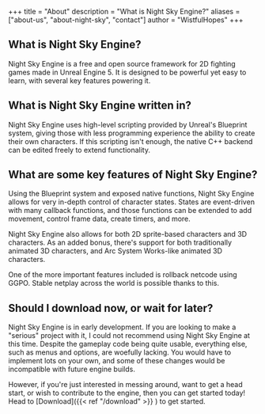 +++
title = "About"
description = "What is Night Sky Engine?"
aliases = ["about-us", "about-night-sky", "contact"]
author = "WistfulHopes"
+++

## What is Night Sky Engine?

Night Sky Engine is a free and open source framework for 2D fighting games made in Unreal Engine 5. It is designed to be powerful yet easy to learn, with several key features powering it.

## What is Night Sky Engine written in?

Night Sky Engine uses high-level scripting provided by Unreal's Blueprint system, giving those with less programming experience the ability to create their own characters. If this scripting isn't enough, the native C++ backend can be edited freely to extend functionality.

## What are some key features of Night Sky Engine?

Using the Blueprint system and exposed native functions, Night Sky Engine allows for very in-depth control of character states. States are event-driven with many callback functions, and those functions can be extended to add movement, control frame data, create timers, and more.

Night Sky Engine also allows for both 2D sprite-based characters and 3D characters. As an added bonus, there's support for both traditionally animated 3D characters, and Arc System Works-like animated 3D characters.

One of the more important features included is rollback netcode using GGPO. Stable netplay across the world is possible thanks to this.

## Should I download now, or wait for later?

Night Sky Engine is in early development. If you are looking to make a "serious" project with it, I could not recommend using Night Sky Engine at this time. Despite the gameplay code being quite usable, everything else, such as menus and options, are woefully lacking. You would have to implement lots on your own, and some of these changes would be incompatible with future engine builds.

However, if you're just interested in messing around, want to get a head start, or wish to contribute to the engine, then you can get started today! Head to [Download]({{< ref "/download" >}} ) to get started.